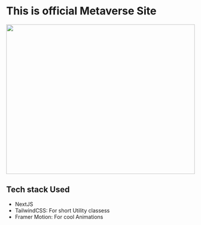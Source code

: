 <h1>This is official Metaverse Site</h1>

<img src="https://images.pexels.com/photos/41162/moon-landing-apollo-11-nasa-buzz-aldrin-41162.jpeg?auto=compress&cs=tinysrgb&w=1260&h=750&dpr=2" height="400" width="100%" alt=""/>
<img src="file:///var/folders/pg/2mdbtqm565q47q9h_jsjn4zm0000gn/T/TemporaryItems/NSIRD_screencaptureui_b9HdIx/Screenshot%202025-05-24%20at%206.25.53%E2%80%AFPM.png" alt=""/>

<h2>Tech stack Used</h2>
<ul>
  <li>NextJS</li>
  <li>TailwindCSS: For short Utility classess</li>
  <li>Framer Motion: For cool Animations</li>
</ul>
